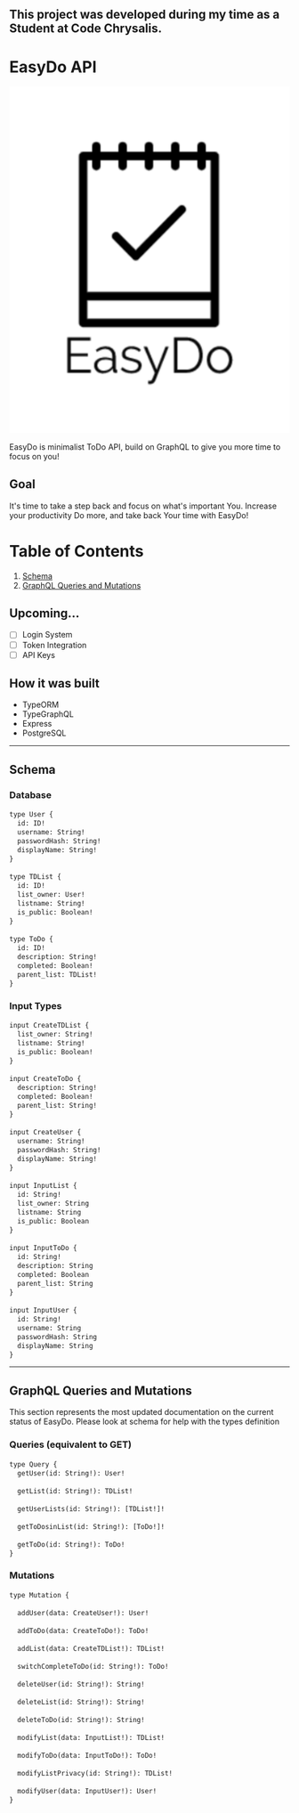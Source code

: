 ## This project was developed during my time as a Student at Code Chrysalis.

# EasyDo API 
![alt text](https://github.com/dius00/todo_api/blob/main/img/logo.png?raw=true)

EasyDo is minimalist ToDo API, build on GraphQL to give you more time to focus on you!

## Goal

It's time to take a step back and focus on what's important You.
Increase your productivity Do more, and take back Your time with EasyDo!

# Table of Contents
1. [Schema](#schema)
2. [GraphQL Queries and Mutations](#graphql-queries-and-mutations)


## Upcoming...
- [ ]  Login System
- [ ]  Token Integration
- [ ]  API Keys

## How it was built
- TypeORM
- TypeGraphQL
- Express
- PostgreSQL

---


## Schema

### Database

```
type User {
  id: ID!
  username: String!
  passwordHash: String!
  displayName: String!
}

type TDList {
  id: ID!
  list_owner: User!
  listname: String!
  is_public: Boolean!
}

type ToDo {
  id: ID!
  description: String!
  completed: Boolean!
  parent_list: TDList!
}
```

### Input Types

```
input CreateTDList {
  list_owner: String!
  listname: String!
  is_public: Boolean!
}

input CreateToDo {
  description: String!
  completed: Boolean!
  parent_list: String!
}

input CreateUser {
  username: String!
  passwordHash: String!
  displayName: String!
}

input InputList {
  id: String!
  list_owner: String
  listname: String
  is_public: Boolean
}

input InputToDo {
  id: String!
  description: String
  completed: Boolean
  parent_list: String
}

input InputUser {
  id: String!
  username: String
  passwordHash: String
  displayName: String
}
```

---

## GraphQL Queries and Mutations

This section represents the most updated documentation on the current status of EasyDo.
Please look at schema for help with the types definition


### Queries (equivalent to GET)

```
type Query {
  getUser(id: String!): User!

  getList(id: String!): TDList!

  getUserLists(id: String!): [TDList!]!

  getToDosinList(id: String!): [ToDo!]!

  getToDo(id: String!): ToDo!
}
```

### Mutations

```
type Mutation {

  addUser(data: CreateUser!): User!

  addToDo(data: CreateToDo!): ToDo!

  addList(data: CreateTDList!): TDList!

  switchCompleteToDo(id: String!): ToDo!

  deleteUser(id: String!): String!

  deleteList(id: String!): String!

  deleteToDo(id: String!): String!

  modifyList(data: InputList!): TDList!

  modifyToDo(data: InputToDo!): ToDo!

  modifyListPrivacy(id: String!): TDList!

  modifyUser(data: InputUser!): User!
}
```
